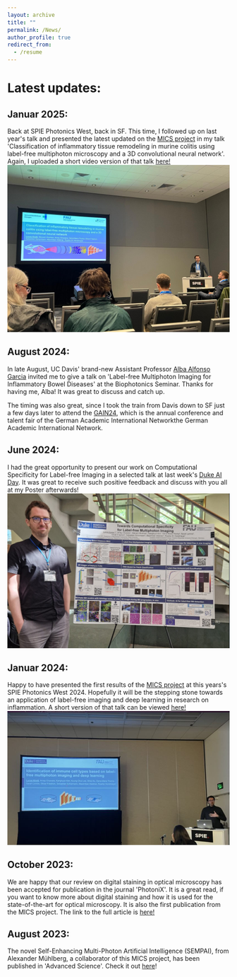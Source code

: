 ```yaml
---
layout: archive
title: ""
permalink: /News/
author_profile: true
redirect_from:
  - /resume
---
```


# Latest updates: 


## Januar 2025: 
Back at SPIE Photonics West, back in SF. This time, I followed up on last year's talk and presented the latest updated on the [MICS project](https://lucaskreiss.github.io//MICS/) in my talk 'Classification of inflammatory tissue remodeling in murine colitis using label-free multiphoton microscopy and a 3D convolutional neural network'. Again, I uploaded a short video version of that talk [here!](https://www.youtube.com/watch?v=vQGPr9gr9TY) 
<br/><img src='/images/2025_PW25_Foto_of_talk.jpeg' style="width:550px">

## August 2024: 
In late August, UC Davis' brand-new Assistant Professor [Alba Alfonso Garcia](https://bme.ucdavis.edu/people/alba-alfonso-garcia) invited me to give a talk on 'Label-free Multiphoton Imaging for Inflammatory Bowel Diseases' at the Biophotonics Seminar. Thanks for having me, Alba! It was great to discuss and catch up.

The timing was also great, since I took the train from Davis down to SF just a few days later to attend the [GAIN24](https://gain24.converve.io/), which is the annual conference and talent fair of the German Academic International Networkthe German Academic International Network.

## June 2024: 
I had the great opportunity to present our work on Computational Specificity for Label-free Imaging in a selected talk at last week's [Duke AI Day](https://otc.duke.edu/event/duke-ai-day/). It was great to receive such positive feedback and discuss with you all at my Poster afterwards!
<br/><img src='/images/DukeAIDay_poster.PNG' style="width:550px">

## Januar 2024: 
Happy to have presented the first results of the [MICS project](https://lucaskreiss.github.io//MICS/) at this years's SPIE Photonics West 2024. Hopefully it will be the stepping stone towards an application of label-free imaging and deep learning in research on inflammation. A short version of that talk can be viewed [here!](https://www.youtube.com/watch?v=vQGPr9gr9TY) 
<br/><img src='/images/2024_PW24_Foto_of_talk.jpg' style="width:550px">
 
## October 2023: 
We are happy that our review on digital staining in optical microscopy has been accepted for publication in the journal 'PhotoniX'. It is a great read, if you want to know more about digital staining and how it is used for the state-of-the-art for optical microscopy. It is also the first publication from the MICS project. The link to the full article is [here!](https://doi.org/10.1186/s43074-023-00113-4) 
 
## August 2023: 
The novel Self-Enhancing Multi-Photon Artificial Intelligence (SEMPAI), from Alexander Mühlberg, a collaborator of this MICS project, has been published in 'Advanced Science'. Check it out [here](https://doi.org/10.1002/advs.202206319)!

